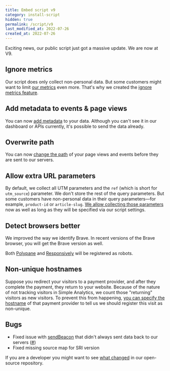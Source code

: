 ```yaml
---
title: Embed script v9
category: install-script
hidden: true
permalink: /script/v9
last_modified_at: 2022-07-26
created_at: 2022-07-26
---
```


Exciting news, our public script just got a massive update. We are now at V9.

## Ignore metrics

Our script does only collect non-personal data. But some customers might want to limit [our metrics](/metrics) even more. That's why we created the [ignore metrics feature](/ignore-metrics).

## Add metadata to events & page views

You can now [add metadata](/metadata) to your data. Although you can't see it in our dashboard or APIs currently, it's possible to send the data already.

## Overwrite path

You can now [change the path](/overwrite-path) of your page views and events before they are sent to our servers.

## Allow extra URL parameters

By default, we collect all UTM parameters and the `ref` (which is short for `utm_source`) parameter. We don't store the rest of the query parameters. But some customers have non-personal data in their query parameters—for example, `product-id` or `article-slug`. [We allow collecting those parameters](/allow-params) now as well as long as they will be specified via our script settings.

## Detect browsers better

We improved the way we identify Brave. In recent versions of the Brave browser, you will get the Brave version as well.

Both [Polypane](https://polypane.app/) and [Responsively](https://responsively.app/) will be registered as robots.

## Non-unique hostnames

Suppose you redirect your visitors to a payment provider, and after they complete the payment, they return to your website. Because of the nature of not tracking visitors in Simple Analytics, we count those "returning" visitors as new visitors. To prevent this from happening, [you can specify the hostname](/non-unique-hostnames) of that payment provider to tell us we should register this visit as non-unique.

## Bugs

- Fixed issue with [sendBeacon](https://developer.mozilla.org/en-US/docs/Web/API/Navigator/sendBeacon) that didn't always sent data back to our servers ([#]())
- Fixed missing source map for SRI version

If you are a developer you might want to see [what changed](https://github.com/simpleanalytics/scripts/compare/3874b44ce5f1b0b8a7d50fb512fdcf5285a0138f...v9) in our open-source repository.
